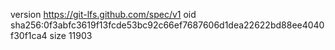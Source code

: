version https://git-lfs.github.com/spec/v1
oid sha256:0f3abfc3619f13fcde53bc92c66ef7687606d1dea22622bd88ee4040f30f1ca4
size 11903
